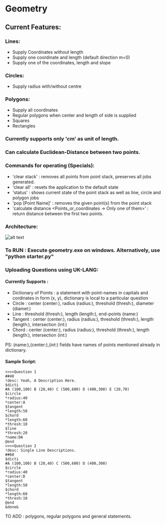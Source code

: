 # Geometry

## Current Features:

### Lines:

* Supply Coordinates without length
* Supply one coordinate and length (default direction m=0)
* Supply one of the coordinates, length and slope

### Circles:

* Supply radius with/without centre

### Polygons:

* Supply all coordinates
* Regular polygons when center and length of side is supplied
* Squares
* Rectangles

### Currently supports only 'cm' as unit of length.

### Can calculate Euclidean-Distance between two points.

### Commands for operating (Specials):
* 'clear stack' : removes all points from point stack, preserves all jobs generated.
* 'clear all' : resets the application to the default state
* 'status' : shows current state of the point stack as well as line, circle and polygon jobs
* 'pop [Point Name]' : removes the given point(s) from the point stack
* 'calculate distance <Points_or_coordinates -> Only  one of them>' : return distance between the first two points.

### Architecture:
![alt text](https://firebasestorage.googleapis.com/v0/b/utkarshgx.appspot.com/o/images%2FGeometry.jpg?alt=media&token=6f660d61-6b06-4daf-865d-c3e624d034bd)

### To RUN : Execute geometry.exe on windows. Alternatively, use "python starter.py"

### Uploading Questions using UK-LANG:

#### Currently Supports :

* Dictionary of Points : a statement with point-names in capitals and cordinates in form (x, y), dictionary is local to a particular question
* Circle : center (center:), radius (radius:), threshold (thresh:), diameter (diamet:)
* Line : threshold (thresh:), length (length:), end-points (name:)
* Tangent : center (center:), radius (radius:), threshold (thresh:), length (length:), intersection (int:)
* Chord : center (center:), radius (radius:), threshold (thresh:), length (length:), intersection (int:)

PS: (name:),(center:),(int:) fields have names of points mentioned already in dictionary.

#### Sample Script:
```
>>>>Question 1
##40
!desc: Yeah, A Description Here.
$dicti
#A (100,100) B (20,40) C (500,600) D (400,300) E (20,70)
$circle
*radius:40
*center:A
$tangent
*length:50
$chord
*length:60
*thresh:10
$line
*thresh:20
*name:DA
@end
>>>>Question 2
!desc: Single Line Descriptions.
##60
$dicti
#A (100,100) B (20,40) C (500,600) D (400,300)
$circle
*radius:40
*center:D
$tangent
*length:50
$chord
*length:60
*thresh:10
@end
&done&
```

TO ADD : polygons, regular polygons and general statements.